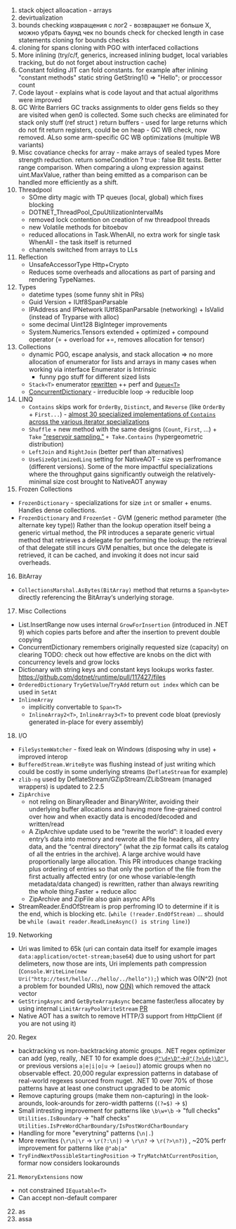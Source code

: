 1. stack object alloacation - arrays
2. devirtualization 
3. bounds checking
   извращения с лог2 - возвращает не больше Х, можно убрать баунд чек
   no bounds check for checked length in case statements
   cloning for bounds checks
4. cloning 
    for spans
    cloning with PGO with interfaced collactions
5. More inlining (try/c/f, generics, increased inlining budget, local variables tracking, but do not forget about instruction cache)
6. Constant folding
      JIT can fold constants. for example after inlining "constant methods"  static string GetString1() => "Hello"; or proccessor count
7. Code layout - explains what is code layout and that actual algorithms were improved
8. GC Write Barriers
    GC tracks assignments to older gens fields so they are visited when gen0 is collected. Some such checks are eliminated for stack only stuff (ref struct ) 
    return buffers - used for large returns which do not fit return registers, could be on heap - GC WB check, now removed. ALso some arm-specific GC WB optimizations (multiple WB variants)
9. Misc 
    covatiance checks for array - make arrays of sealed types
    More strength reduction.
    return someCondition ? true : false
    Bit tests.
    Better range comparison. When comparing a ulong expression against uint.MaxValue, rather than being emitted as a comparison can be handled more efficiently as a shift.
10. Threadpool
     - SOme dirty magic with TP queues (local, global) which fixes blocking
     - DOTNET_ThreadPool_CpuUtilizationIntervalMs
     - removed lock contention on creation of nw threadpool threads
     - new Volatile methods for bitoebov
     - reduced allocations in Task.WhenAll, no extra work for single task WhenAll - the task itself is returned
     - channels switched from arrays to LLs
11. Reflection 
    - UnsafeAccessorType Http+Crypto 
    - Reduces some overheads and allocations as part of parsing and rendering TypeNames.
12. Types
     - datetime types (some funny shit in PRs)
     - Guid Version + IUtf8SpanParsable
     - IPAddress and IPNetwork IUtf8SpanParsable (networking) + IsValid (instead of Tryparse with alloc)
     - some decimal Uint128 BigInteger improvements 
     - System.Numerics.Tensors extended + optimized + compound operator (= + overload for +=, removes allocation for tensor)
13. Collections
    - dynamic PGO, escape analysis, and stack allocation => no more allocation of enumerator for lists and arrays in many cases when working via interface
      Enumerator is Intrinsic
      + funny pgo stuff for different sized lists
    - `Stack<T>` enumerator [rewritten](https://github.com/dotnet/runtime/pull/117328) ++ perf and [`Queue<T>`](https://github.com/dotnet/runtime/pull/117341)
    - [ConcurrentDictionary](https://github.com/dotnet/runtime/pull/116949) -  irreducible loop -> reducible loop
14. LINQ
    - `Contains` skips work for `OrderBy`, `Distinct`, and `Reverse` (like `OrderBy` + `First...`) - [almost 30 specialized implementations of `Contains` across the various iterator specializations](https://github.com/dotnet/runtime/pull/112684)
    - `Shuffle` + new method with the same designs (`Count`, `First`, ...) + `Take` ["reservoir sampling."](https://en.wikipedia.org/wiki/Reservoir_sampling) `+ Take.Contains` (hypergeometric distribution)
    - `LeftJoin` and `RightJoin` (better perf than alternatives)
    - `UseSizeOptimizedLinq` setting for NativeAOT - size vs perfromance (different versions). Some of the more impactful specializations where the throughput gains significantly outweigh the relatively-minimal size cost brought to NativeAOT anyway
15. Frozen Collections
   - `FrozenDictionary` - specializations for size `int` or smaller + enums. Handles dense collections.  
   - `FrozenDictionary` and `FrozenSet` - GVM (generic method parameter (the alternate key type)) Rather than the lookup operation itself being a generic virtual method, the PR introduces a separate generic virtual method that retrieves a delegate for performing the lookup; the retrieval of that delegate still incurs GVM penalties, but once the delegate is retrieved, it can be cached, and invoking it does not incur said overheads. 
16. BitArray
   - `CollectionsMarshal.AsBytes(BitArray)` method that returns a `Span<byte>` directly referencing the BitArray‘s underlying storage.
17. Misc Collections
   - List.InsertRange now uses internal `GrowForInsertion` (introduced in .NET 9) which copies parts before and after the insertion to prevent double copying
   - ConcurrentDictionary remembers originally requested size (capacity) on clearing TODO: check out how effective are knobs on the dict with concurrency levels and grow locks
   - Dictionary with string keys and constant keys lookups works faster. https://github.com/dotnet/runtime/pull/117427/files
   - `OrderedDictionary` `TryGetValue`/`TryAdd` return `out index` which can be used in `SetAt`
   - `InlineArray`
      - implicitly convertable to `Span<T>`
      - `InlineArray2<T>`, `InlineArray3<T>` to prevent code bloat (previosly generated in-place for every assembly)    
    
18. I/O
   - `FileSystemWatcher` - fixed leak on Windows (disposing why in use) + improved interop 
   - `BufferedStream.WriteByte` was flushing instead of just writing which could be costly in some underlying streams (`DeflateStream` for example)
   - `zlib-ng` used by DeflateStream/GZipStream/ZLibStream (managed wrappers) is updated to 2.2.5
   - `ZipArchive`
      - not reling on BinaryReader and BinaryWriter, avoiding their underlying buffer allocations and having more fine-grained control over how and when exactly data is encoded/decoded and written/read
      - A ZipArchive update used to be “rewrite the world”: it loaded every entry’s data into memory and rewrote all the file headers, all entry data, and the “central directory” (what the zip format calls its catalog of all the entries in the archive). A large archive would have proportionally large allocation. This PR introduces change tracking plus ordering of entries so that only the portion of the file from the first actually affected entry (or one whose variable‑length metadata/data changed) is rewritten, rather than always rewriting the whole thing.Faster + reduce alloc
      - ZipArchive and ZipFile also gain async APIs
   - StreamReader.EndOfStream is prop perfroming IO to determine if it is the end, which is blocking etc. (`while (!reader.EndOfStream)` ... should be `while (await reader.ReadLineAsync() is string line)`)
19. Networking
   - Uri was limited to 65k (uri can contain data itself for example images `data:application/octet-stream;base64`) due to using ushort for part delimeters, now those are ints, Uri implements path compression (`Console.WriteLine(new Uri("http://test/hello/../hello/../hello"));`) which was O(N^2) (not a problem for bounded URIs), now [O(N)](https://github.com/dotnet/runtime/pull/117820) which removed the attack vector
   - `GetStringAsync` and `GetByteArrayAsync` became faster/less allocatey by using internal `LimitArrayPoolWriteStream` [PR](https://github.com/dotnet/runtime/pull/109642)
   - Native AOT has a switch to remove HTTP/3 support from HttpClient (if you are not using it)
20. Regex
   - backtracking vs non-backtracking atomic groups. .NET regex optimizer can add (yep, really, .NET 10 for example does [`@"\d+\D"`->`@"(?>\d+)\D")`](https://github.com/dotnet/runtime/blob/d3dffb9eb5f1ae5368d47007223017028e5e1223/src/libraries/System.Text.RegularExpressions/tests/UnitTests/RegexReductionTests.cs#L421), or previous versions `a|e|i|o|u` -> `[aeiou]`) atomic groups when no observable effect.
       20,000 regular expression patterns in database of real-world regexes sourced from nuget. .NET 10 over 70% of those patterns have at least one construct upgraded to be atomic
   - Remove capturing groups (make them non-capturing) in the look-arounds, look-arounds for zero-width patterns (`(?=$)` -> `$`)
   - Small intresting improvement for patterns like `\b\w+\b` -> "full checks" `Utilities.IsBoundary` -> "half checks"  `Utilities.IsPreWordCharBoundary/IsPostWordCharBoundary`
   - Handling for more "everytning" patterns (`\n|.`)
   - More rewrites  (`\r\n|\r` -> `\r(?:\n|)` -> `\r\n?` -> `\r(?>\n?)`) , ~20% perfr improvement for patterns like `@"ab|a"`
   - `TryFindNextPossibleStartingPosition` -> `TryMatchAtCurrentPosition`, formar now considers lookarounds   
21. `MemoryExtensions` now
   - not constrained `IEquatable<T>`
   - Can accept non-default comparer
22. as
23. assa
